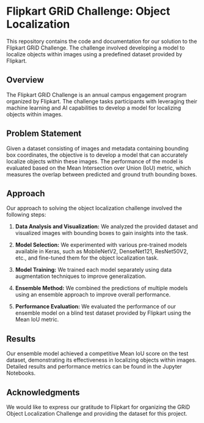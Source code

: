 # Flipkart GRiD Challenge: Object Localization

This repository contains the code and documentation for our solution to the Flipkart GRiD Challenge. The challenge involved developing a model to localize objects within images using a predefined dataset provided by Flipkart.

## Overview

The Flipkart GRiD Challenge is an annual campus engagement program organized by Flipkart. The challenge tasks participants with leveraging their machine learning and AI capabilities to develop a model for localizing objects within images.

## Problem Statement

Given a dataset consisting of images and metadata containing bounding box coordinates, the objective is to develop a model that can accurately localize objects within these images. The performance of the model is evaluated based on the Mean Intersection over Union (IoU) metric, which measures the overlap between predicted and ground truth bounding boxes.

## Approach

Our approach to solving the object localization challenge involved the following steps:

1. **Data Analysis and Visualization:** We analyzed the provided dataset and visualized images with bounding boxes to gain insights into the task.

2. **Model Selection:** We experimented with various pre-trained models available in Keras, such as MobileNetV2, DenseNet121, ResNet50V2, etc., and fine-tuned them for the object localization task.

3. **Model Training:** We trained each model separately using data augmentation techniques to improve generalization.

4. **Ensemble Method:** We combined the predictions of multiple models using an ensemble approach to improve overall performance.

5. **Performance Evaluation:** We evaluated the performance of our ensemble model on a blind test dataset provided by Flipkart using the Mean IoU metric.

## Results

Our ensemble model achieved a competitive Mean IoU score on the test dataset, demonstrating its effectiveness in localizing objects within images. Detailed results and performance metrics can be found in the Jupyter Notebooks.

## Acknowledgments

We would like to express our gratitude to Flipkart for organizing the GRiD Object Localization Challenge and providing the dataset for this project.
